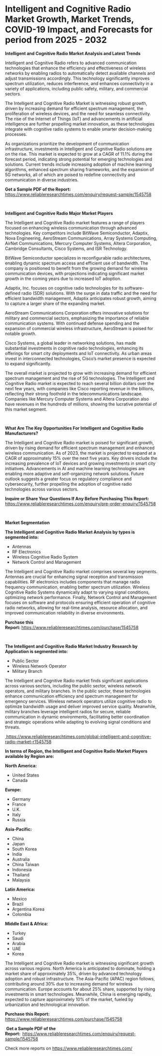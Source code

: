 <p><h1>Intelligent and Cognitive Radio Market Growth, Market Trends, COVID-19 Impact, and Forecasts for period from 2025 - 2032</h1></p><p><strong>Intelligent and Cognitive Radio Market Analysis and Latest Trends</strong></p>
<p><p>Intelligent and Cognitive Radio refers to advanced communication technologies that enhance the efficiency and effectiveness of wireless networks by enabling radios to automatically detect available channels and adjust transmissions accordingly. This technology significantly improves spectrum utilization, reduces interference, and enhances connectivity in a variety of applications, including public safety, military, and commercial sectors.</p><p>The Intelligent and Cognitive Radio Market is witnessing robust growth, driven by increasing demand for efficient spectrum management, the proliferation of wireless devices, and the need for seamless connectivity. The rise of the Internet of Things (IoT) and advancements in artificial intelligence are further propelling market innovation, as these technologies integrate with cognitive radio systems to enable smarter decision-making processes.</p><p>As organizations prioritize the development of communication infrastructure, investments in Intelligent and Cognitive Radio solutions are on the rise. This market is expected to grow at a CAGR of 11.1% during the forecast period, indicating strong potential for emerging technologies and solutions. Current trends include increasing adoption of machine learning algorithms, enhanced spectrum sharing frameworks, and the expansion of 5G networks, all of which are poised to redefine connectivity and communication in diverse industries.</p></p>
<p><strong>Get a Sample PDF of the Report:&nbsp;</strong> <a href="https://www.reliableresearchtimes.com/enquiry/request-sample/1545758?utm_campaign=2204&utm_medium=2&utm_source=Github&utm_content=ia&utm_term=15022025&utm_id=intelligent-and-cognitive-radio">https://www.reliableresearchtimes.com/enquiry/request-sample/1545758</a></p>
<p>&nbsp;</p>
<p><strong>Intelligent and Cognitive Radio Major Market Players</strong></p>
<p><p>The Intelligent and Cognitive Radio market features a range of players focused on enhancing wireless communication through advanced technologies. Key competitors include BitWave Semiconductor, Adaptix, Nova Engineering, AeroStream Communications, Array Systems Computing, AirNet Communications, Mercury Computer Systems, Altera Corporation, Cambridge Consultants, Cisco Systems, and ISR Technology.</p><p>BitWave Semiconductor specializes in reconfigurable radio architectures, enabling dynamic spectrum access and efficient use of bandwidth. The company is positioned to benefit from the growing demand for wireless communication devices, with projections indicating significant market growth in the coming years due to increased IoT adoption.</p><p>Adaptix, Inc. focuses on cognitive radio technologies for its software-defined radio (SDR) solutions. With the surge in data traffic and the need for efficient bandwidth management, Adaptix anticipates robust growth, aiming to capture a larger share of the expanding market.</p><p>AeroStream Communications Corporation offers innovative solutions for military and commercial sectors, emphasizing the importance of reliable communication systems. With continued defense spending and the expansion of commercial wireless infrastructure, AeroStream is poised for notable growth.</p><p>Cisco Systems, a global leader in networking solutions, has made substantial investments in cognitive radio technologies, enhancing its offerings for smart city deployments and IoT connectivity. As urban areas invest in interconnected technologies, Cisco’s market presence is expected to expand significantly.</p><p>The overall market is projected to grow with increasing demand for efficient spectrum management and the rise of 5G technologies. The Intelligent and Cognitive Radio market is expected to reach several billion dollars over the next few years, with companies like Cisco reporting revenue in the billions, reflecting their strong foothold in the telecommunications landscape. Companies like Mercury Computer Systems and Altera Corporation also have revenues in the hundreds of millions, showing the lucrative potential of this market segment.</p></p>
<p>&nbsp;</p>
<p><strong>What Are The Key Opportunities For Intelligent and Cognitive Radio Manufacturers?</strong></p>
<p><p>The Intelligent and Cognitive Radio market is poised for significant growth, driven by rising demand for efficient spectrum management and enhanced wireless communication. As of 2023, the market is projected to expand at a CAGR of approximately 15% over the next five years. Key drivers include the increasing prevalence of IoT devices and growing investments in smart city initiatives. Advancements in AI and machine learning technologies are enabling more adaptive and self-organizing network solutions. Future outlook suggests a greater focus on regulatory compliance and cybersecurity, further propelling the adoption of cognitive radio technologies across various sectors.</p></p>
<p><strong>Inquire or Share Your Questions If Any Before Purchasing This Report:</strong> <a href="https://www.reliableresearchtimes.com/enquiry/pre-order-enquiry/1545758?utm_campaign=2204&utm_medium=2&utm_source=Github&utm_content=ia&utm_term=15022025&utm_id=intelligent-and-cognitive-radio">https://www.reliableresearchtimes.com/enquiry/pre-order-enquiry/1545758</a></p>
<p>&nbsp;</p>
<p><strong>Market Segmentation</strong></p>
<p><strong>The Intelligent and Cognitive Radio Market Analysis by types is segmented into:</strong></p>
<p><ul><li>Antennas</li><li>RF Electronics</li><li>Wireless Cognitive Radio System</li><li>Network Control and Management</li></ul></p>
<p><p>The Intelligent and Cognitive Radio market comprises several key segments. Antennas are crucial for enhancing signal reception and transmission capabilities. RF electronics includes components that manage radio frequency communication, enabling better spectrum utilization. Wireless Cognitive Radio Systems dynamically adapt to varying signal conditions, optimizing network performance. Finally, Network Control and Management focuses on software and protocols ensuring efficient operation of cognitive radio networks, allowing for real-time analysis, resource allocation, and improved communication reliability in diverse environments.</p></p>
<p><strong>Purchase this Report:&nbsp;</strong><a href="https://www.reliableresearchtimes.com/purchase/1545758?utm_campaign=2204&utm_medium=2&utm_source=Github&utm_content=ia&utm_term=15022025&utm_id=intelligent-and-cognitive-radio">https://www.reliableresearchtimes.com/purchase/1545758</a></p>
<p>&nbsp;</p>
<p><strong>The Intelligent and Cognitive Radio Market Industry Research by Application is segmented into:</strong></p>
<p><ul><li>Public Sector</li><li>Wireless Network Operator</li><li>Military Branch</li></ul></p>
<p><p>The Intelligent and Cognitive Radio market finds significant applications across various sectors, including the public sector, wireless network operators, and military branches. In the public sector, these technologies enhance communication efficiency and spectrum management for emergency services. Wireless network operators utilize cognitive radio to optimize bandwidth usage and deliver improved service quality. Meanwhile, military branches leverage intelligent radios for secure, reliable communication in dynamic environments, facilitating better coordination and strategic operations while adapting to evolving signal conditions and threats.</p></p>
<p><a href="https://www.reliableresearchtimes.com/global-intelligent-and-cognitive-radio-market-r1545758?utm_campaign=2204&utm_medium=2&utm_source=Github&utm_content=ia&utm_term=15022025&utm_id=intelligent-and-cognitive-radio">&nbsp;https://www.reliableresearchtimes.com/global-intelligent-and-cognitive-radio-market-r1545758</a></p>
<p><strong>In terms of Region, the Intelligent and Cognitive Radio Market Players available by Region are:</strong></p>
<p>
    <p> <strong> North America: </strong>
        <ul>
            <li>United States</li>
            <li>Canada</li>
        </ul>
        </p> 
    <p> <strong> Europe: </strong>
        <ul>
            <li>Germany</li>
            <li>France</li>
            <li>U.K.</li>
            <li>Italy</li>
            <li>Russia</li>
        </ul>
        </p> 
    <p> <strong> Asia-Pacific: </strong>
        <ul>
            <li>China</li>
            <li>Japan</li>
            <li>South Korea</li>
            <li>India</li>
            <li>Australia</li>
            <li>China Taiwan</li>
            <li>Indonesia</li>
            <li>Thailand</li>
            <li>Malaysia</li>
        </ul>
        </p> 
    <p> <strong> Latin America: </strong>
        <ul>
            <li>Mexico</li>
            <li>Brazil</li>
            <li>Argentina Korea</li>
            <li>Colombia</li>
        </ul>
        </p> 
    <p> <strong> Middle East & Africa: </strong>
        <ul>
            <li>Turkey</li>
            <li>Saudi</li>
            <li>Arabia</li>
            <li>UAE</li>
            <li>Korea</li>
        </ul>
    </p>
    </p>
<p><p>The Intelligent and Cognitive Radio market is witnessing significant growth across various regions. North America is anticipated to dominate, holding a market share of approximately 35%, driven by advanced technology adoption and robust infrastructure. The Asia-Pacific (APAC) region follows, contributing around 30% due to increasing demand for wireless communication. Europe accounts for about 25% share, supported by rising investments in smart technologies. Meanwhile, China is emerging rapidly, expected to capture approximately 10% of the market, fueled by urbanization and technological innovation.</p></p>
<p><strong>Purchase this Report: </strong><a href="https://www.reliableresearchtimes.com/purchase/1545758?utm_campaign=2204&utm_medium=2&utm_source=Github&utm_content=ia&utm_term=15022025&utm_id=intelligent-and-cognitive-radio">https://www.reliableresearchtimes.com/purchase/1545758</a></p>
<p>&nbsp;<strong>Get a Sample PDF of the Report:&nbsp;&nbsp;</strong><a href="https://www.reliableresearchtimes.com/enquiry/request-sample/1545758?utm_campaign=2204&utm_medium=2&utm_source=Github&utm_content=ia&utm_term=15022025&utm_id=intelligent-and-cognitive-radio">https://www.reliableresearchtimes.com/enquiry/request-sample/1545758</a></p>
<p><strong></strong></p>
<p>Check more reports on <a href="https://www.reliableresearchtimes.com/?utm_campaign=2204&utm_medium=2&utm_source=Github&utm_content=ia&utm_term=15022025&utm_id=intelligent-and-cognitive-radio">https://www.reliableresearchtimes.com/</a></p>